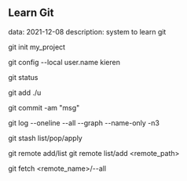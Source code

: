 
## Learn Git
data: 2021-12-08
description: system to learn git

git init my_project

git config --local user.name kieren

git status

git add ./u

git commit -am "msg"

git log --oneline --all --graph --name-only -n3

git stash list/pop/apply

git remote add/list
git remote list/add <remote_path>

git fetch <remote_name>/--all
